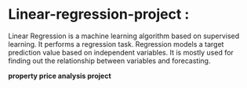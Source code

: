 # Linear-regression-project :
Linear Regression is a machine learning algorithm based on supervised learning. It performs a regression task. Regression models a target prediction value based on independent variables. It is mostly used for finding out the relationship between variables and forecasting.
  
  **property price analysis project**
